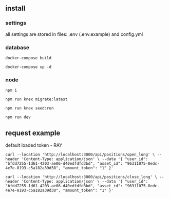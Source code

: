 ## install
### settings
all settings are stored in files: .env (.env.example) and config.yml
### database
`docker-compose build`

`docker-compose up -d`
### node
`npm i`

`npm run knex migrate:latest`

`npm run knex seed:run`

`npm run dev`

## request example
default loaded token - RAY

`curl --location 'http://localhost:3000/api/positions/open_long' \
--header 'Content-Type: application/json' \
--data '{
    "user_id": "bfdd7255-1d61-4203-ae06-d40edfdfd3bd",
    "asset_id": "96311075-8edc-4e7e-8193-c5a182a39d38",
    "amount_token": "1"
}'`

`curl --location 'http://localhost:3000/api/positions/close_long' \
--header 'Content-Type: application/json' \
--data '{
    "user_id": "bfdd7255-1d61-4203-ae06-d40edfdfd3bd",
    "asset_id": "96311075-8edc-4e7e-8193-c5a182a39d38",
    "amount_token": "1"
}'`